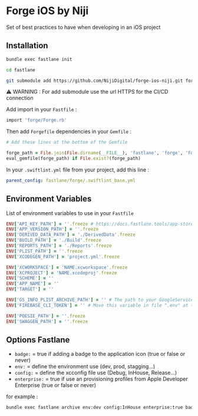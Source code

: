 # Forge iOS by Niji

Set of best practices to have when developing in an iOS project

## Installation

```sh
bundle exec fastlane init
```

```sh
cd fastlane
```

```sh
git submodule add https://github.com/NijiDigital/forge-ios-niji.git forge
```

:warning: WARNING : For add submodule use the url HTTPS for the CI/CD connection

Add import in your `Fastfile` :

```ruby
import 'forge/Forge.rb'
```

Then add `Forgefile` dependencies in your `Gemfile` :

```ruby
# Add these lines at the bottom of the Gemfile

forge_path = File.join(File.dirname(__FILE__), 'fastlane', 'forge', 'Forgefile')
eval_gemfile(forge_path) if File.exist?(forge_path)
```

In your `.swiftlint.yml` file from your project, add this line :

```yml
parent_config: fastlane/forge/.swiftlint_base.yml
```

## Environment Variables

List of environment variables to use in your `Fastfile`

```ruby
ENV['API_KEY_PATH'] = ''.freeze # https://docs.fastlane.tools/app-store-connect-api/
ENV['APP_VERSION_PATH'] = ''.freeze
ENV['DERIVED_DATA_PATH'] = './DerivedData'.freeze
ENV['BUILD_PATH'] = './Build'.freeze
ENV['REPORTS_PATH'] = './Reports'.freeze
ENV['PLIST_PATH'] = ''.freeze
ENV['XCODEGEN_PATH'] = 'project.yml'.freeze

ENV['XCWORKSPACE'] = 'NAME.xcworkspace'.freeze
ENV['XCPROJECT'] = 'NAME.xcodeproj'.freeze
ENV['SCHEME'] = ''
ENV['APP_NAME'] = ''
ENV['TARGET'] = ''

ENV['GS_INFO_PLIST_ARCHIVE_PATH'] = '' # The path to your GoogleService-Info.plist file, relative to the path to the archived product (xcarchive)
ENV['FIREBASE_CLI_TOKEN'] = '' # Move this variable in file ".env" at the root of the fastlane folder because this variable is sensible 

ENV['POESIE_PATH'] = ''.freeze
ENV['SWAGGEN_PATH'] = ''.freeze
```

## Options Fastlane

- `badge:` = true if adding a badge to the application icon (true or false or never)
- `env:` = define the environment use (dev, prod, stagging...)
- `config:` = define the xcconfig file use (Debug, InHouse, Release...)
- `enterprise:` = true if use an provisioning profiles from Apple Developer Enterprise (true or false or never)

for example :

```sh
bundle exec fastlane archive env:dev config:InHouse enterprise:true badge:true
```

